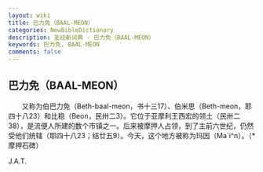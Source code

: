 ```yaml
---
layout: wiki
title: 巴力免（BAAL-MEON）
categories: NewBibleDictionary
description: 圣经新词典 - 巴力免（BAAL-MEON）
keywords: 巴力免, BAAL-MEON
comments: false
---
```


## 巴力免（BAAL-MEON）

　　又称为伯巴力免（Beth-baal-meon，书十三17）、伯米思（Beth-meon，耶四十八23）和比稳（Beon，民卅二3）。它位于亚摩利王西宏的领土（民卅二38），是流便人所建的数个市镇之一。后来被摩押人占领，到了主前六世纪，仍然受他们统辖（耶四十八23；结廿五9）。今天，这个地方被称为玛因（Ma`i^n）。（*摩押石碑）

J.A.T.






